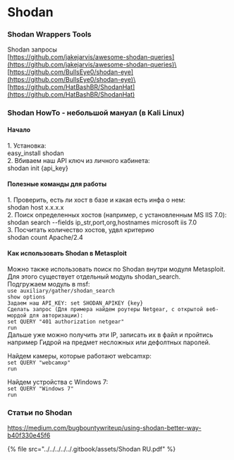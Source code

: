 # Shodan

### Shodan Wrappers Tools

Shodan запросы\
[https://github.com/jakejarvis/awesome-shodan-queries](https://github.com/jakejarvis/awesome-shodan-queries)\
[https://github.com/BullsEye0/shodan-eye](https://github.com/BullsEye0/shodan-eye)\
[https://github.com/HatBashBR/ShodanHat](https://github.com/HatBashBR/ShodanHat)

### Shodan HowTo - небольшой мануал (в Kali Linux)

#### Начало

1\. Установка:\
easy\_install shodan\
2\. Вбиваем наш API ключ из личного кабинета:\
shodan init {api\_key}

#### Полезные команды для работы

1\. Проверить, есть ли хост в базе и какая есть инфа о нем:\
shodan host x.x.x.x\
2\. Поиск определенных хостов (например, с установленным MS IIS 7.0):\
shodan search --fields ip\_str,port,org,hostnames microsoft iis 7.0\
3\. Посчитать количество хостов, удвл критерию\
shodan count Apache/2.4

#### Как использовать Shodan в Metasploit

Можно также использовать поиск по Shodan внутри модуля Metasploit. Для этого существует отдельный модуль shodan\_search.\
Подгружаем модуль в msf:\
`use auxiliary/gather/shodan_search`\
`show options`\
`Задаем наш API_KEY: set SHODAN_APIKEY {key}`\
`Сделать запрос (Для примера найдем роутеры Netgear, с открытой веб-мордой для авторизации):`\
`set QUERY "401 authorization netgear"`\
`run`\
Дальше уже можно получить эти IP, записать их в файл и пройтись например Гидрой на предмет несложных или дефолтных паролей.

Найдем камеры, которые работают webcamxp:\
`set QUERY "webcamxp"`\
`run`

Найдем устройства с Windows 7:\
`set QUERY "Windows 7"`\
`run`

### Статьи по Shodan

https://medium.com/bugbountywriteup/using-shodan-better-way-b40f330e45f6

{% file src="../../../../../.gitbook/assets/Shodan RU.pdf" %}

